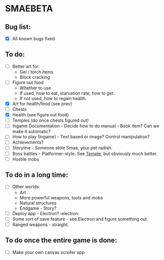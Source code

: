 # SMAEBETA
## Bug list:
- [x] All known bugs fixed
## To do:
- [ ] Better art for:
  * Gel / torch items
  * Block cracking
- [ ] Figure out food
  * Whether to use
  * If used, how to eat, starvation rate, how to get.
  * If not used, how to regain health.
- [x] Art for health/food (see prev)
- [ ] Chests
- [x] Health (see figure out food)
- [ ] Temples (do once chests figured out)
- [ ] Ingame Documentation - Decide how to do manual - Book item? Can we make it automatic?
- [ ] How to play (Ingame) - Text based or image? Control manipulation? 
- [ ] Achievements?
- [ ] Storyline - Someone stole Smae, your pet radish. 
- [ ] Boss battles - Platformer-style. See [Temple](https://theostestrpg.surge.sh/temple.html), but obviously much better. 
- [ ] Hostile mobs

## To do in a long time:
- [ ] Other worlds:
  - Art
  - More powerful weapons, tools and mobs
  - Natural structures
  - Endgame - Story?
- [ ] Deploy app - Electron? :electron:
- [ ] Some sort of save feature - see Electron and figure something out.
- [ ] Ranged weapons - straight. 

## To do once the entire game is done:
- [ ] Make your own canvas scroller app
